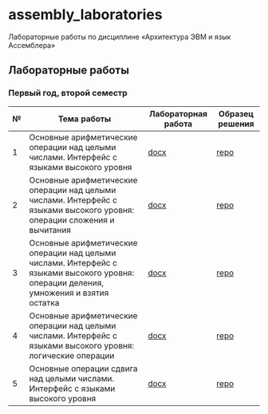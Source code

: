 # assembly_laboratories

Лабораторные работы по дисциплине «Архитектура ЭВМ и язык Ассемблера»

## Лабораторные работы

### Первый год, второй семестр

| № | Тема работы | Лабораторная работа | Образец решения |
|---|-------------|---------------------|-----------------|
| 1 | Основные арифметические операции над целыми числами. Интерфейс с языками высокого уровня | [docx](semester_01/laboratory_1.docx) | [repo](https://github.com/PatriotRossii/assembly_laboratories_1) |
| 2 | Основные арифметические операции над целыми числами. Интерфейс с языками высокого уровня: операции сложения и вычитания | [docx](semester_01/laboratory_2.docx) | [repo](https://github.com/PatriotRossii/assembly_laboratories_2) |
| 3 | Основные арифметические операции над целыми числами. Интерфейс с языками высокого уровня: операции деления, умножения и взятия остатка | [docx](semester_01/laboratory_3.docx) | [repo](https://github.com/PatriotRossii/assembly_laboratories_3) |
| 4 | Основные арифметические операции над целыми числами. Интерфейс с языками высокого уровня: логические операции | [docx](semester_01/laboratory_4.docx) | [repo](https://github.com/PatriotRossii/assembly_laboratories_4) |
| 5 | Основные операции сдвига над целыми числами. Интерфейс с языками высокого уровня | [docx](semester_01/laboratory_5.docx) | [repo](https://github.com/PatriotRossii/assembly_laboratories_5) |
